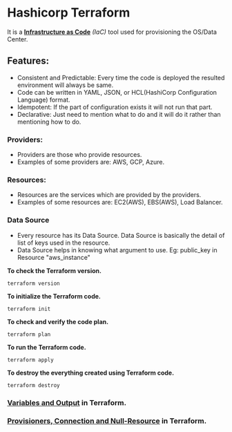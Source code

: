 # Hashicorp Terraform

It is a **[Infrastructure as Code](Infrastructure_as_Code.md)** *(IaC)* tool used for provisioning the OS/Data Center.

## Features:
- Consistent and Predictable: Every time the code is deployed the resulted environment will always be same.
- Code can be written in YAML, JSON, or HCL(HashiCorp Configuration Language) format.
- Idempotent: If the part of configuration exists it will not run that part.
- Declarative: Just need to mention what to do and it will do it rather than mentioning how to do.

### Providers:
- Providers are those who provide resources.
- Examples of some providers are: AWS, GCP, Azure.

### Resources:
- Resources are the services which are provided by the providers.
- Examples of some resources are: EC2(AWS), EBS(AWS), Load Balancer.

### Data Source
- Every resource has its Data Source. Data Source is basically the detail of list of keys used in the resource.
- Data Source helps in knowing what argument to use. Eg: public_key in Resource "aws_instance"

**To check the Terraform version.**
```
terraform version
```

**To initialize the Terraform code.**
```
terraform init
```

**To check and verify the code plan.**
```
terraform plan
```

**To run the Terraform code.**
```
terraform apply
```

**To destroy the everything created using Terraform code.**
```
terraform destroy
```

### [Variables and Output](Variables_and_PrintOutput.md) in Terraform.

### [Provisioners, Connection and Null-Resource](Connection_And_Provisioners_AND_Null-Resource.md) in Terraform.